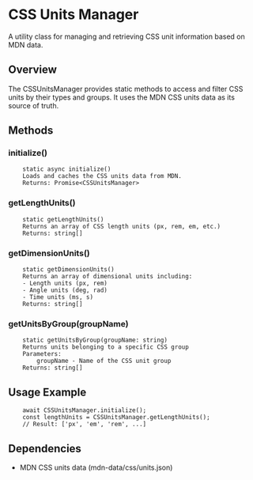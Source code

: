 # CSS Units Manager

A utility class for managing and retrieving CSS unit information based on MDN data.

## Overview
The CSSUnitsManager provides static methods to access and filter CSS units by their types and groups. It uses the MDN CSS units data as its source of truth.

## Methods

### initialize()
        static async initialize()
        Loads and caches the CSS units data from MDN.
        Returns: Promise<CSSUnitsManager>

### getLengthUnits()
        static getLengthUnits()
        Returns an array of CSS length units (px, rem, em, etc.)
        Returns: string[]

### getDimensionUnits()
        static getDimensionUnits()
        Returns an array of dimensional units including:
        - Length units (px, rem)
        - Angle units (deg, rad)
        - Time units (ms, s)
        Returns: string[]

### getUnitsByGroup(groupName)
        static getUnitsByGroup(groupName: string)
        Returns units belonging to a specific CSS group
        Parameters:
            groupName - Name of the CSS unit group
        Returns: string[]

## Usage Example
        await CSSUnitsManager.initialize();
        const lengthUnits = CSSUnitsManager.getLengthUnits();
        // Result: ['px', 'em', 'rem', ...]

## Dependencies
- MDN CSS units data (mdn-data/css/units.json)
